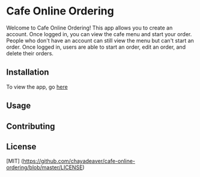 # Cafe Online Ordering

Welcome to Cafe Online Ordering! This app allows you to create an account. Once logged in, you can view the cafe menu and start your order. People who don't have an account can still view the menu but can't start an order. Once logged in, users are able to start an order, edit an order, and delete their orders. 

## Installation

To view the app, go [here](https://cafe-online-ordering.herokuapp.com/)


## Usage



## Contributing


## License
[MIT]
(https://github.com/chayadeaver/cafe-online-ordering/blob/master/LICENSE)
